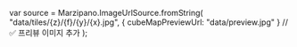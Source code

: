 var source = Marzipano.ImageUrlSource.fromString(
  "data/tiles/{z}/{f}/{y}/{x}.jpg",
  { cubeMapPreviewUrl: "data/preview.jpg" } // ✅ 프리뷰 이미지 추가
);
